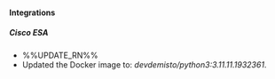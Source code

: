 
#### Integrations

##### Cisco ESA

- %%UPDATE_RN%%
- Updated the Docker image to: *devdemisto/python3:3.11.11.1932361*.
